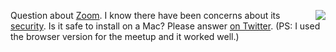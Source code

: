 <img src="http://scripting.com/images/2020/04/19/cameliaRedKidneyBeans.png" border="0" align="right">Question about <a href="https://zoom.us/">Zoom</a>. I know there have been concerns about its <a href="https://duckduckgo.com/?q=zoom+mac+security+issues&t=h_&ia=news">security</a>. Is it safe to install on a Mac? Please answer <a href="https://twitter.com/davewiner/status/1251851837898215424">on Twitter</a>. (PS: I used the browser version for the meetup and it worked well.)
